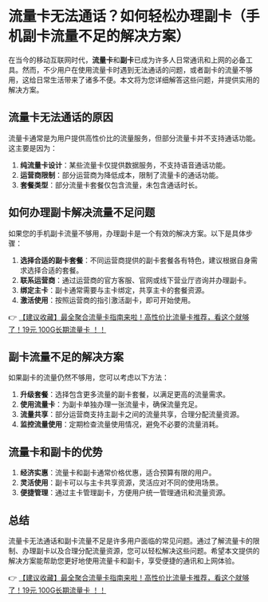 # 流量卡无法通话？如何轻松办理副卡（手机副卡流量不足的解决方案）

在当今的移动互联网时代，**流量卡**和**副卡**已成为许多人日常通讯和上网的必备工具。然而，不少用户在使用流量卡时遇到无法通话的问题，或者副卡的流量不够用，这给日常生活带来了诸多不便。本文将为您详细解答这些问题，并提供实用的解决方案。

## 流量卡无法通话的原因

流量卡通常是为用户提供高性价比的流量服务，但部分流量卡并不支持通话功能。这主要是因为：

1. **纯流量卡设计**：某些流量卡仅提供数据服务，不支持语音通话功能。
2. **运营商限制**：部分运营商为降低成本，限制了流量卡的通话功能。
3. **套餐类型**：部分流量卡套餐仅包含流量，未包含通话时长。

## 如何办理副卡解决流量不足问题

如果您的手机副卡流量不够用，办理副卡是一个有效的解决方案。以下是具体步骤：

1. **选择合适的副卡套餐**：不同运营商提供的副卡套餐各有特色，建议根据自身需求选择合适的套餐。
2. **联系运营商**：通过运营商的官方客服、官网或线下营业厅咨询并办理副卡。
3. **绑定主卡**：副卡通常需要与主卡绑定，共享主卡的套餐资源。
4. **激活使用**：按照运营商的指引激活副卡，即可开始使用。

👉 [【建议收藏】最全聚合流量卡指南来啦！高性价比流量卡推荐，看这个就够了！19元 100G长期流量卡 ！！](https://bit.ly/Liuliangka)

## 副卡流量不足的解决方案

如果副卡的流量仍然不够用，您可以考虑以下方法：

1. **升级套餐**：选择包含更多流量的副卡套餐，以满足更高的流量需求。
2. **使用流量卡**：为副卡单独办理一张流量卡，确保流量充足。
3. **流量共享**：部分运营商支持主副卡之间的流量共享，合理分配流量资源。
4. **监控流量使用**：定期检查流量使用情况，避免不必要的流量消耗。

## 流量卡和副卡的优势

1. **经济实惠**：流量卡和副卡通常价格优惠，适合预算有限的用户。
2. **灵活使用**：副卡可以与主卡共享资源，灵活应对不同的使用场景。
3. **便捷管理**：通过主卡管理副卡，方便用户统一管理通讯和流量资源。

## 总结

流量卡无法通话和副卡流量不足是许多用户面临的常见问题。通过了解流量卡的限制、办理副卡以及合理分配流量资源，您可以轻松解决这些问题。希望本文提供的解决方案能帮助您更好地使用流量卡和副卡，享受便捷的通讯和上网体验。

👉 [【建议收藏】最全聚合流量卡指南来啦！高性价比流量卡推荐，看这个就够了！19元 100G长期流量卡 ！！](https://bit.ly/Liuliangka)